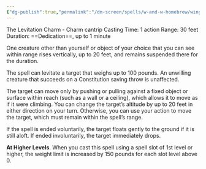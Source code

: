 ```yaml
---
{"dg-publish":true,"permalink":"/dm-screen/spells/w-and-w-homebrew/wingardium-leviosa/"}
---
```


The Levitation Charm - Charm cantrip
Casting Time: 1 action
Range: 30 feet
Duration: ==Dedication==, up to 1 minute

One creature other than yourself or object of your choice that you can see within range rises vertically, up to 20 feet, and remains suspended there for the duration. 

The spell can levitate a target that weighs up to 100 pounds. An unwilling creature that succeeds on a Constitution saving throw is unaffected.

The target can move only by pushing or pulling against a fixed object or surface within reach (such as a wall or a ceiling), which allows it to move as if it were climbing. You can change the target’s altitude by up to 20 feet in either direction on your turn. Otherwise, you can use your action to move the target, which must remain within the spell’s range.

If the spell is ended voluntarily, the target floats gently to the ground if it is still aloft. If ended involuntarily, the target immediately drops.

**At Higher Levels**. When you cast this spell using a spell slot of 1st level or higher, the weight limit is increased by 150 pounds for each slot level above 0.